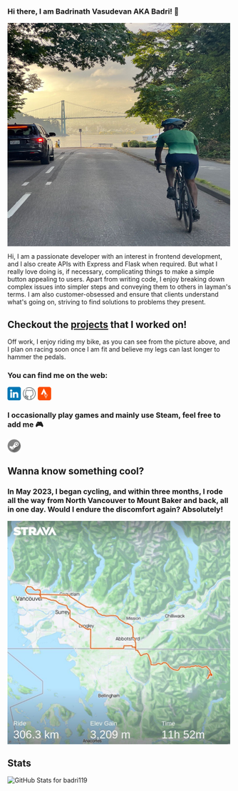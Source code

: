 ### Hi there, I am Badrinath Vasudevan AKA Badri! :wave:

<!--
**badri119/badri119** is a ✨ _special_ ✨ repository because its `README.md` (this file) appears on your GitHub profile.

Here are some ideas to get you started:

- 🔭 I’m currently working on ...
- 🌱 I’m currently learning ...
- 👯 I’m looking to collaborate on ...
- 🤔 I’m looking for help with ...
- 💬 Ask me about ...
- 📫 How to reach me: ...
- 😄 Pronouns: ...
- ⚡ Fun fact: ...
-->

<img align="center" src="https://github.com/badri119/badri119/blob/Master/images/bike.JPG" alt="" height="500" width="500" />

Hi, I am a passionate developer with an interest in frontend development, and I also create APIs with Express and Flask when required. But what I really love doing is, if necessary, complicating things to make a simple button appealing to users. Apart from writing code, I enjoy breaking down complex issues into simpler steps and conveying them to others in layman's terms. I am also customer-obsessed and ensure that clients understand what's going on, striving to find solutions to problems they present.

## Checkout the <u><a href="https://badri119.github.io/portfolio/" target="blank">projects</a></u> that I worked on!

Off work, I enjoy riding my bike, as you can see from the picture above, and I plan on racing soon once I am fit and believe my legs can last longer to hammer the pedals.

### You can find me on the web:

<p align="left">
<a href="https://www.linkedin.com/in/badrinath-vasudevan/" target="blank"><img align="center" src="https://github.com/badri119/badri119/blob/Master/images/linkedin.png" alt="" height="30" /></a>
<a href="https://github.com/badri119" target="blank"><img align="center" src="https://github.com/badri119/badri119/blob/Master/images/github.png" alt="" height="30" /></a>
<a href="https://www.strava.com/athletes/27323240" target="blank"><img align="center" src="https://github.com/badri119/badri119/blob/Master/images/strava.png" alt="" height="30" /></a>
</p>

### I occasionally play games and mainly use Steam, feel free to add me 🎮

<a href="https://steamcommunity.com/id/Foodoodle" target="blank"><img align="center" src="https://github.com/badri119/badri119/blob/Master/images/steam.png" alt="" height="30" /></a>

## Wanna know something cool?

### In May 2023, I began cycling, and within three months, I rode all the way from North Vancouver to Mount Baker and back, all in one day. Would I endure the discomfort again? Absolutely!

<a href="https://www.strava.com/activities/9636811819/overview?utm_medium=web_embed&utm_source=activity_embed&strava_deeplink_url=strava%3A%2F%2Factivities%2F9636811819&_branch_match_id=1225906408202954395&_branch_referrer=H4sIAAAAAAAAA3WOywrCMBBFvyYuLW2ktIKIIF25dR0m6UiHJjbmVfx7U1vcCbO5c7iPIQTrj0Xhg4MEe7B2r%2Bk5FupGcIeG%2B5c8s%2BrwAK0lqFFEp0%2FD4mH8wqou3%2BZUk8kCVKBEgdBn0da8bsqyKdsspoQuEc6MdzEYYbCnaBi%2FzigFGok9q%2BoF%2BCk6hRlsUe%2BV7tYa0SPaZeB3yPr7LflT%2FgG5cMxc4wAAAA%3D%3D" target="blank"><img align="center" src="https://github.com/badri119/badri119/blob/Master/images/Ride.jpeg" alt="" height=500 width="500"> </img> </a>

## Stats

<img src="https://github-readme-stats.vercel.app/api?username=badri119&show_icons=true&include_all_commits=true&count_private=true&theme=jolly&layout=compact" alt="GitHub Stats for badri119" width="600">
